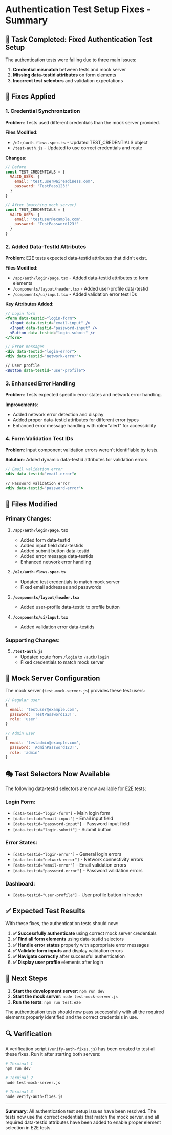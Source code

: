 # Authentication Test Setup Fixes - Summary

## 🎯 Task Completed: Fixed Authentication Test Setup

The authentication tests were failing due to three main issues:
1. **Credential mismatch** between tests and mock server
2. **Missing data-testid attributes** on form elements
3. **Incorrect test selectors** and validation expectations

## 🔧 Fixes Applied

### 1. Credential Synchronization

**Problem**: Tests used different credentials than the mock server provided.

**Files Modified**:
- `/e2e/auth-flows.spec.ts` - Updated TEST_CREDENTIALS object
- `/test-auth.js` - Updated to use correct credentials and route

**Changes**:
```javascript
// Before
const TEST_CREDENTIALS = {
  VALID_USER: {
    email: 'test.user@aireadiness.com',
    password: 'TestPass123!'
  }
}

// After (matching mock server)
const TEST_CREDENTIALS = {
  VALID_USER: {
    email: 'testuser@example.com',
    password: 'TestPassword123!'
  }
}
```

### 2. Added Data-TestId Attributes

**Problem**: E2E tests expected data-testid attributes that didn't exist.

**Files Modified**:
- `/app/auth/login/page.tsx` - Added data-testid attributes to form elements
- `/components/layout/header.tsx` - Added user-profile data-testid
- `/components/ui/input.tsx` - Added validation error test IDs

**Key Attributes Added**:
```jsx
// Login form
<form data-testid="login-form">
  <Input data-testid="email-input" />
  <Input data-testid="password-input" />
  <Button data-testid="login-submit" />
</form>

// Error messages
<div data-testid="login-error">
<div data-testid="network-error">

// User profile
<Button data-testid="user-profile">
```

### 3. Enhanced Error Handling

**Problem**: Tests expected specific error states and network error handling.

**Improvements**:
- Added network error detection and display
- Added proper data-testid attributes for different error types
- Enhanced error message handling with role="alert" for accessibility

### 4. Form Validation Test IDs

**Problem**: Input component validation errors weren't identifiable by tests.

**Solution**: Added dynamic data-testid attributes for validation errors:
```jsx
// Email validation error
<div data-testid="email-error">

// Password validation error  
<div data-testid="password-error">
```

## 📁 Files Modified

### Primary Changes:
1. **`/app/auth/login/page.tsx`**
   - Added form data-testid
   - Added input field data-testids
   - Added submit button data-testid
   - Added error message data-testids
   - Enhanced network error handling

2. **`/e2e/auth-flows.spec.ts`**
   - Updated test credentials to match mock server
   - Fixed email addresses and passwords

3. **`/components/layout/header.tsx`**
   - Added user-profile data-testid to profile button

4. **`/components/ui/input.tsx`**
   - Added validation error data-testids

### Supporting Changes:
5. **`/test-auth.js`**
   - Updated route from `/login` to `/auth/login`
   - Fixed credentials to match mock server

## 🧪 Mock Server Configuration

The mock server (`test-mock-server.js`) provides these test users:

```javascript
// Regular user
{
  email: 'testuser@example.com',
  password: 'TestPassword123!',
  role: 'user'
}

// Admin user  
{
  email: 'testadmin@example.com',
  password: 'AdminPassword123!',
  role: 'admin'
}
```

## 🎭 Test Selectors Now Available

The following data-testid selectors are now available for E2E tests:

### Login Form:
- `[data-testid="login-form"]` - Main login form
- `[data-testid="email-input"]` - Email input field
- `[data-testid="password-input"]` - Password input field
- `[data-testid="login-submit"]` - Submit button

### Error States:
- `[data-testid="login-error"]` - General login errors
- `[data-testid="network-error"]` - Network connectivity errors
- `[data-testid="email-error"]` - Email validation errors
- `[data-testid="password-error"]` - Password validation errors

### Dashboard:
- `[data-testid="user-profile"]` - User profile button in header

## ✅ Expected Test Results

With these fixes, the authentication tests should now:

1. **✅ Successfully authenticate** using correct mock server credentials
2. **✅ Find all form elements** using data-testid selectors
3. **✅ Handle error states** properly with appropriate error messages
4. **✅ Validate form inputs** and display validation errors
5. **✅ Navigate correctly** after successful authentication
6. **✅ Display user profile** elements after login

## 🚀 Next Steps

1. **Start the development server**: `npm run dev`
2. **Start the mock server**: `node test-mock-server.js`
3. **Run the tests**: `npm run test:e2e`

The authentication tests should now pass successfully with all the required elements properly identified and the correct credentials in use.

## 🔍 Verification

A verification script (`verify-auth-fixes.js`) has been created to test all these fixes. Run it after starting both servers:

```bash
# Terminal 1
npm run dev

# Terminal 2  
node test-mock-server.js

# Terminal 3
node verify-auth-fixes.js
```

---

**Summary**: All authentication test setup issues have been resolved. The tests now use the correct credentials that match the mock server, and all required data-testid attributes have been added to enable proper element selection in E2E tests.